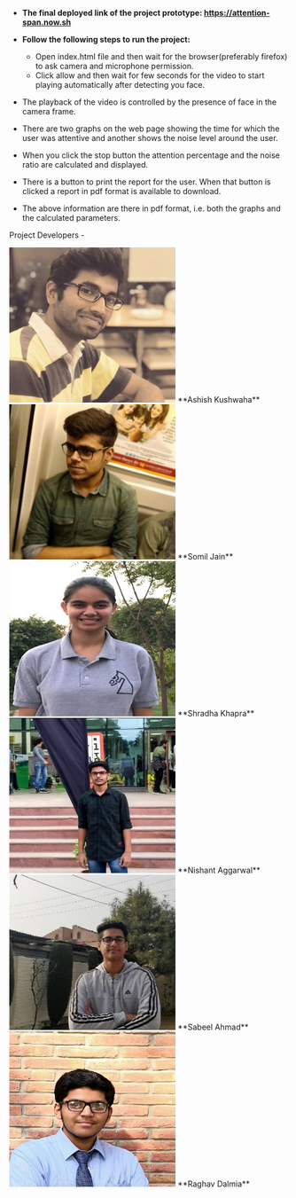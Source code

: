 * **The final deployed link of the project prototype: https://attention-span.now.sh**

* **Follow the following steps to run the project:**
    * Open index.html file and then wait for the browser(preferably firefox) to ask camera and microphone permission.
    * Click allow and then wait for few seconds for the video to start playing automatically after detecting you face.

* The playback of the video is controlled by the presence of face in the camera frame.
* There are two graphs on the web page showing the time for which the user was attentive and another shows the noise level       around the user.
* When you click the stop button the attention percentage and the noise ratio are calculated and displayed.
* There is a button to print the report for the user. When that button is clicked a report in pdf format is available to download.
* The above information are there in pdf format, i.e. both the graphs and the calculated parameters.



Project Developers - 

<img src="/Presentation-and-QnA/photos/Ashish.jpg" width="300" height="280" />
 **Ashish Kushwaha** 
<img src="/Presentation-and-QnA/photos/Somil.jpeg" width="300" height="280" />
 **Somil Jain**
<img src="/Presentation-and-QnA/photos/Shradha.jpeg" width="300" height="280" />
 **Shradha Khapra**
<img src="/Presentation-and-QnA/photos/Nishant.jpeg" width="300" height="280" />
 **Nishant Aggarwal**
<img src="/Presentation-and-QnA/photos/Sabeel.jpeg" width="300" height="280" />
 **Sabeel Ahmad**
<img src="/Presentation-and-QnA/photos/Raghav.jpeg" width="300" height="280" />
 **Raghav Dalmia**



